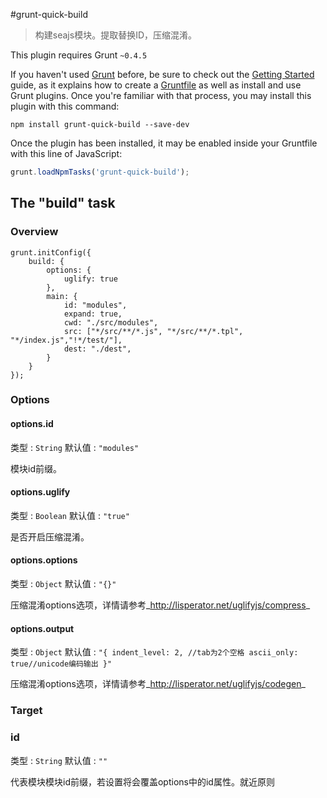 #grunt-quick-build

> 构建seajs模块。提取替换ID，压缩混淆。

This plugin requires Grunt `~0.4.5`

If you haven't used [Grunt](http://gruntjs.com/) before, be sure to check out the [Getting Started](http://gruntjs.com/getting-started) guide, as it explains how to create a [Gruntfile](http://gruntjs.com/sample-gruntfile) as well as install and use Grunt plugins. Once you're familiar with that process, you may install this plugin with this command:

```shell
npm install grunt-quick-build --save-dev
```

Once the plugin has been installed, it may be enabled inside your Gruntfile with this line of JavaScript:

```js
grunt.loadNpmTasks('grunt-quick-build');
```

## The "build" task

### Overview

```{js}
grunt.initConfig({
	build: {
		options: {
			uglify: true
		},
		main: {
			id: "modules",
			expand: true,
			cwd: "./src/modules",
			src: ["*/src/**/*.js", "*/src/**/*.tpl", "*/index.js","!*/test/"],
			dest: "./dest",
		}
	}
});
```

### Options

#### options.id
类型   : `String`
默认值 : `"modules"`

模块id前缀。

#### options.uglify
类型   : `Boolean`
默认值 : `"true"`

是否开启压缩混淆。

#### options.options
类型   : `Object`
默认值 : `"{}"`

压缩混淆options选项，详情请参考_http://lisperator.net/uglifyjs/compress_

#### options.output
类型   : `Object`
默认值 : `"{
	indent_level: 2, //tab为2个空格
	ascii_only: true//unicode编码输出
}"`

压缩混淆options选项，详情请参考_http://lisperator.net/uglifyjs/codegen_

### Target

### id
类型   : `String`
默认值 : `""`

代表模块模块id前缀，若设置将会覆盖options中的id属性。就近原则













